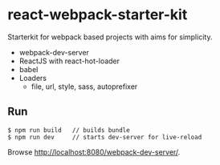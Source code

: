 # react-webpack-starter-kit

Starterkit for webpack based projects with aims for simplicity.

- webpack-dev-server
- ReactJS with react-hot-loader
- babel
- Loaders
  - file, url, style, sass, autoprefixer

## Run
```
$ npm run build   // builds bundle
$ npm run dev     // starts dev-server for live-reload
```

Browse [http://localhost:8080/webpack-dev-server/](http://localhost:8080/webpack-dev-server/).
